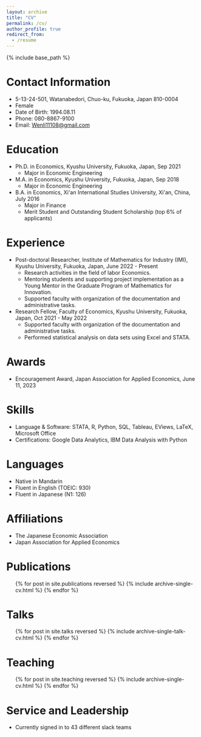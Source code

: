 ```yaml
---
layout: archive
title: "CV"
permalink: /cv/
author_profile: true
redirect_from:
  - /resume
---
```


{% include base_path %}

Contact Information
======
* 5-13-24-501, Watanabedori, Chuo-ku, Fukuoka, Japan 810-0004
* Female
* Date of Birth: 1994.08.11
* Phone: 080-8867-9100
* Email: Wenli11108@gmail.com

Education
======
* Ph.D. in Economics, Kyushu University, Fukuoka, Japan, Sep 2021
  * Major in Economic Engineering
* M.A. in Economics, Kyushu University, Fukuoka, Japan, Sep 2018
  * Major in Economic Engineering
* B.A. in Economics, Xi'an International Studies University, Xi'an, China, July 2016
  * Major in Finance
  * Merit Student and Outstanding Student Scholarship (top 6% of applicants)

Experience
======
* Post-doctoral Researcher, Institute of Mathematics for Industry (IMI), Kyushu University, Fukuoka, Japan, June 2022 - Present
  * Research activities in the field of labor Economics.
  * Mentoring students and supporting project implementation as a Young Mentor in the Graduate Program of Mathematics for Innovation.
  * Supported faculty with organization of the documentation and administrative tasks.
* Research Fellow, Faculty of Economics, Kyushu University, Fukuoka, Japan, Oct 2021 - May 2022
  * Supported faculty with organization of the documentation and administrative tasks.
  * Performed statistical analysis on data sets using Excel and STATA.

Awards
======
* Encouragement Award, Japan Association for Applied Economics, June 11, 2023

Skills
======
* Language & Software: STATA, R, Python, SQL, Tableau, EViews, LaTeX, Microsoft Office
* Certifications: Google Data Analytics, IBM Data Analysis with Python

Languages
======
* Native in Mandarin
* Fluent in English (TOEIC: 930)
* Fluent in Japanese (N1: 126)

Affiliations
======
* The Japanese Economic Association
* Japan Association for Applied Economics

Publications
======
<ul>{% for post in site.publications reversed %}
  {% include archive-single-cv.html %}
{% endfor %}</ul>

Talks
======
<ul>{% for post in site.talks reversed %}
  {% include archive-single-talk-cv.html %}
{% endfor %}</ul>

Teaching
======
<ul>{% for post in site.teaching reversed %}
  {% include archive-single-cv.html %}
{% endfor %}</ul>

Service and Leadership
======
* Currently signed in to 43 different slack teams

